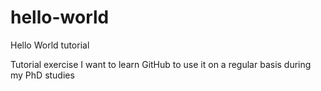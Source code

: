 # hello-world
Hello World tutorial

Tutorial exercise
I want to learn GitHub to use it on a regular basis during my PhD studies
